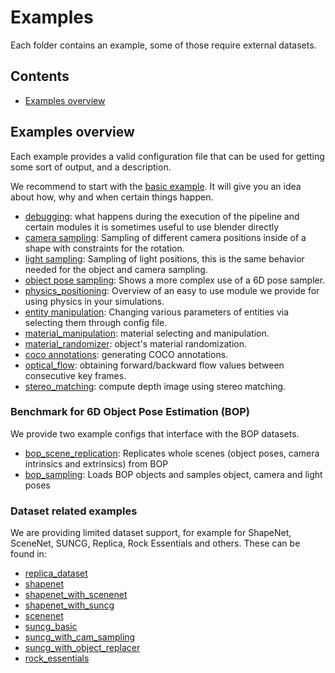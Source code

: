 # Examples

Each folder contains an example, some of those require external datasets.

## Contents

* [Examples overview](#examples-overview)

## Examples overview

Each example provides a valid configuration file that can be used for getting some sort of output, and a description.

We recommend to start with the [basic example](basic).
It will give you an idea about how, why and when certain things happen.

* [debugging](debugging): what happens during the execution of the pipeline and certain modules it is sometimes useful to use blender directly
* [camera sampling](camera_sampling): Sampling of different camera positions inside of a shape with constraints for the rotation.
* [light sampling](light_sampling): Sampling of light positions, this is the same behavior needed for the object and camera sampling.
* [object pose sampling](object_pose_sampling): Shows a more complex use of a 6D pose sampler.
* [physics_positioning](physics_positioning): Overview of an easy to use module we provide for using physics in your simulations.
* [entity manipulation](entity_manipulation): Changing various parameters of entities via selecting them through config file.
* [material_manipulation](material_manipulation): material selecting and manipulation.
* [material_randomizer](): object's material randomization.
* [coco annotations](coco_annotations): generating COCO annotations.
* [optical_flow](optical_flow): obtaining forward/backward flow values between consecutive key frames.
* [stereo_matching](stereo_matching): compute depth image using stereo matching.

### Benchmark for 6D Object Pose Estimation (BOP)
We provide two example configs that interface with the BOP datasets.

* [bop_scene_replication](bop_scene_replication): Replicates whole scenes (object poses, camera intrinsics and extrinsics) from BOP
* [bop_sampling](bop_sampling): Loads BOP objects and samples object, camera and light poses

### Dataset related examples

We are providing limited dataset support, for example for ShapeNet, SceneNet, SUNCG, Replica, Rock Essentials and others.
These can be found in:
* [replica_dataset](replica_dataset)
* [shapenet](shapenet)
* [shapenet_with_scenenet](shapenet_with_scenenet)
* [shapenet_with_suncg](shapenet_with_suncg)
* [scenenet](scenenet)
* [suncg_basic](suncg_basic)
* [suncg_with_cam_sampling](suncg_with_cam_sampling)
* [suncg_with_object_replacer](suncg_with_object_replacer)
* [rock_essentials](rock_essentials)

